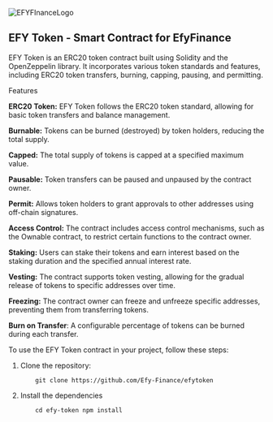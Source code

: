 ![EFYFInanceLogo](https://github.com/Efy-Finance/efy-token)
## EFY Token - Smart Contract for EfyFinance

EFY Token is an ERC20 token contract built using Solidity and the OpenZeppelin library. It incorporates various token standards and features, including ERC20 token transfers, burning, capping, pausing, and permitting.

Features

**ERC20 Token:** EFY Token follows the ERC20 token standard, allowing for basic token transfers and balance management.

**Burnable:** Tokens can be burned (destroyed) by token holders, reducing the total supply.

**Capped:** The total supply of tokens is capped at a specified maximum value.

**Pausable:** Token transfers can be paused and unpaused by the contract owner.

**Permit:** Allows token holders to grant approvals to other addresses using off-chain signatures.

**Access Control:** The contract includes access control mechanisms, such as the Ownable contract, to restrict certain functions to the contract owner.

**Staking:** Users can stake their tokens and earn interest based on the staking duration and the specified annual interest rate.

**Vesting:** The contract supports token vesting, allowing for the gradual release of tokens to specific addresses over time.

**Freezing:** The contract owner can freeze and unfreeze specific addresses, preventing them from transferring tokens.

**Burn on Transfer**: A configurable percentage of tokens can be burned during each transfer.

To use the EFY Token contract in your project, follow these steps:

1.  Clone the repository:
    ```
        git clone https://github.com/Efy-Finance/efytoken
    ```
2.  Install the dependencies
    ```
        cd efy-token npm install
    ```
